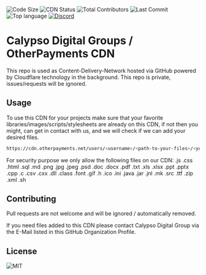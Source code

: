 ![Code Size](https://img.shields.io/github/languages/code-size/Calypso-Digital-Group/Content-Delivery-Network?style=for-the-badge) ![CDN Status](https://img.shields.io/website?down_color=lightgrey&down_message=offline&style=for-the-badge&up_color=lightgreen&up_message=online&url=https%3A%2F%2Fcdn.otherpayments.net) ![Total Contributors](https://img.shields.io/github/contributors/Calypso-Digital-Group/Content-Delivery-Network?color=lightgreen&style=for-the-badge) ![Last Commit](https://img.shields.io/github/last-commit/Calypso-Digital-Group/Content-Delivery-Network?style=for-the-badge) ![Top language](https://img.shields.io/github/languages/top/Calypso-Digital-Group/Content-Delivery-Network?style=for-the-badge) [![Discord](https://img.shields.io/discord/765674785824833586?style=for-the-badge)](https://discord.gg/VycFRmawnV)

# Calypso Digital Groups / OtherPayments CDN

This repo is used as Content-Delivery-Network hosted via GitHub powered by Cloudflare technology in the background. This repo is private, issues/requests will be ignored.

## Usage

To use this CDN for your projects make sure that your favorite libraries/images/scripts/stylesheets are already on this CDN, if not then you might, can get in contact with us, and we will check if we can add your desired files.

```bash
https://cdn.otherpayments.net/users/<username>/<path-to-your-files>/<your-file>.<extension>
```
For security purpose we only allow the following files on our CDN: .js .css .html .sql .md .png .jpg .jpeg .psd .doc .docx .pdf .txt .xls .xlsx .ppt .pptx .cpp .c .csv .cxx .dll .class .font .gif .h .ico .ini .java .jar .jnl .mk .src .ttf .zip .xml .sh 

## Contributing
Pull requests are not welcome and will be ignored / automatically removed.

If you need files added to this CDN please contact Calypso Digital Group via the E-Mail listed in this GitHub Organization Profile.

## License
![MIT](https://img.shields.io/github/license/Calypso-Digital-Group/Content-Delivery-Network?style=for-the-badge)